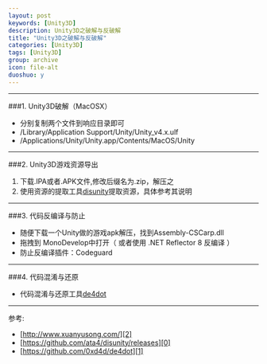 ```yaml
---
layout: post
keywords: [Unity3D]
description: Unity3D之破解与反破解
title: "Unity3D之破解与反破解"
categories: [Unity3D]
tags: [Unity3D]
group: archive
icon: file-alt
duoshuo: y
---
```


---
###1. Unity3D破解（MacOSX）

- 分别复制两个文件到响应目录即可
- /Library/Application Support/Unity/Unity_v4.x.ulf
- /Applications/Unity/Unity.app/Contents/MacOS/Unity

---
###2. Unity3D游戏资源导出

1. 下载.IPA或者.APK文件,修改后缀名为.zip，解压之
2. 使用资源的提取工具[disunity][0]提取资源，具体参考其说明

---
###3. 代码反编译与防止

- 随便下载一个Unity做的游戏apk解压，找到Assembly-CSCarp.dll
- 拖拽到 MonoDevelop中打开（ 或者使用 .NET Reflector 8 反编译 ）
- 防止反编译插件：Codeguard

---
###4. 代码混淆与还原

- 代码混淆与还原工具[de4dot][1]

---
参考:

- [http://www.xuanyusong.com/][2]
- [https://github.com/ata4/disunity/releases][0]
- [https://github.com/0xd4d/de4dot][1]

[0]: https://github.com/ata4/disunity/releases
[1]: https://github.com/0xd4d/de4dot
[2]: http://www.xuanyusong.com/]
